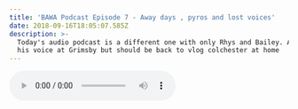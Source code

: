 ```yaml
---
title: 'BAWA Podcast Episode 7 - Away days , pyros and lost voices'
date: 2018-09-16T18:05:07.585Z
description: >-
  Today's audio podcast is a different one with only Rhys and Bailey. Adam lost
  his voice at Grimsby but should be back to vlog colchester at home
---
```

<html>

<audio controls>

  <source src="https://s3.eu-west-2.amazonaws.com/blueandwhitearmy/ep7.mp3" type="audio/mpeg">

</audio>

</html>

